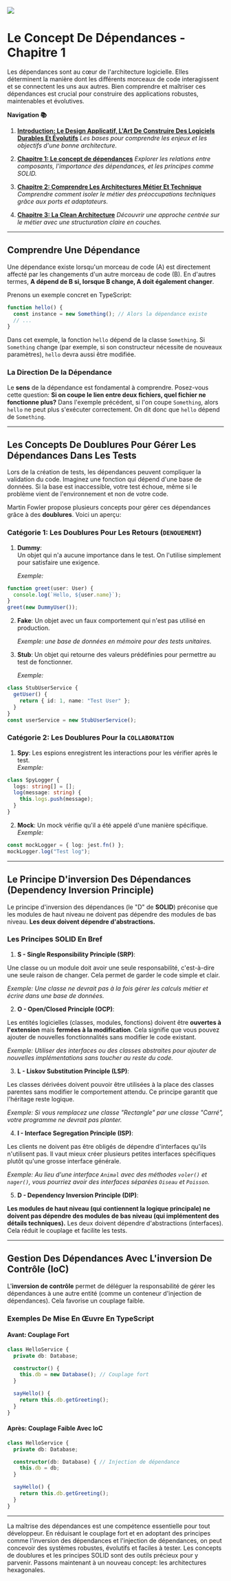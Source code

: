 ![](assets/thumbnail.jpg)

# Le Concept De Dépendances - Chapitre 1

Les dépendances sont au cœur de l'architecture logicielle. Elles déterminent la manière dont les différents morceaux de code interagissent et se connectent les uns aux autres. Bien comprendre et maîtriser ces dépendances est crucial pour construire des applications robustes, maintenables et évolutives.

**Navigation 📚**

1. [**Introduction: Le Design Applicatif, L'Art De Construire Des Logiciels Durables Et Évolutifs**](https://www.jterrazz.com/articles/9)
	 *Les bases pour comprendre les enjeux et les objectifs d'une bonne architecture.*

2. [**Chapitre 1: Le concept de dépendances**](https://www.jterrazz.com/articles/10)
	 *Explorer les relations entre composants, l'importance des dépendances, et les principes comme SOLID.*

3. [**Chapitre 2: Comprendre Les Architectures Métier Et Technique**](https://www.jterrazz.com/articles/11)
	 *Comprendre comment isoler le métier des préoccupations techniques grâce aux ports et adaptateurs.*

4. [**Chapitre 3: La Clean Architecture**](https://www.jterrazz.com/articles/12)
	 *Découvrir une approche centrée sur le métier avec une structuration claire en couches.*

---

## Comprendre Une Dépendance

Une dépendance existe lorsqu'un morceau de code (A) est directement affecté par les changements d'un autre morceau de code (B). En d'autres termes, **A dépend de B si, lorsque B change, A doit également changer**.

Prenons un exemple concret en TypeScript:

```ts
function hello() {
  const instance = new Something(); // Alors la dépendance existe
  // ...
}
```

Dans cet exemple, la fonction `hello` dépend de la classe `Something`. Si `Something` change (par exemple, si son constructeur nécessite de nouveaux paramètres), `hello` devra aussi être modifiée.

### La Direction De la Dépendance

Le **sens** de la dépendance est fondamental à comprendre. Posez-vous cette question: **Si on coupe le lien entre deux fichiers, quel fichier ne fonctionne plus?** Dans l'exemple précédent, si l'on coupe `Something`, alors `hello` ne peut plus s'exécuter correctement. On dit donc que `hello` dépend de `Something`.

---

## Les Concepts De Doublures Pour Gérer Les Dépendances Dans Les Tests

Lors de la création de tests, les dépendances peuvent compliquer la validation du code. Imaginez une fonction qui dépend d'une base de données. Si la base est inaccessible, votre test échoue, même si le problème vient de l'environnement et non de votre code.

Martin Fowler propose plusieurs concepts pour gérer ces dépendances grâce à des **doublures**. Voici un aperçu:

### Catégorie 1: Les Doublures Pour Les Retours (`DENOUEMENT`)

1. **Dummy**:<br/>
	 Un objet qui n'a aucune importance dans le test. On l'utilise simplement pour satisfaire une exigence.<br/>

	 *Exemple:*

```ts
function greet(user: User) {
  console.log(`Hello, ${user.name}`);
}
greet(new DummyUser());
```

2. **Fake**:
	 Un objet avec un faux comportement qui n'est pas utilisé en production.<br/>

	 *Exemple: une base de données en mémoire pour des tests unitaires.*

3. **Stub**:
	 Un objet qui retourne des valeurs prédéfinies pour permettre au test de fonctionner.<br/>

	 *Exemple:*

```ts
class StubUserService {
  getUser() {
    return { id: 1, name: "Test User" };
  }
}
const userService = new StubUserService();
```

### Catégorie 2: Les Doublures Pour la `COLLABORATION`

1. **Spy**:
	 Les espions enregistrent les interactions pour les vérifier après le test.<br/>
	 *Exemple:*

```ts
class SpyLogger {
  logs: string[] = [];
  log(message: string) {
    this.logs.push(message);
  }
}
```

2. **Mock**:
	 Un mock vérifie qu'il a été appelé d'une manière spécifique.<br/>
	 *Exemple:*

```ts
const mockLogger = { log: jest.fn() };
mockLogger.log("Test log");
```

---

## Le Principe D'inversion Des Dépendances (Dependency Inversion Principle)

Le principe d'inversion des dépendances (le "D" de **SOLID**) préconise que les modules de haut niveau ne doivent pas dépendre des modules de bas niveau. **Les deux doivent dépendre d'abstractions.**

### Les Principes SOLID En Bref

1. **S - Single Responsibility Principle (SRP)**:

Une classe ou un module doit avoir une seule responsabilité, c'est-à-dire une seule raison de changer. Cela permet de garder le code simple et clair.

*Exemple: Une classe ne devrait pas à la fois gérer les calculs métier et écrire dans une base de données.*

2. **O - Open/Closed Principle (OCP)**:

Les entités logicielles (classes, modules, fonctions) doivent être **ouvertes à l'extension** mais **fermées à la modification**. Cela signifie que vous pouvez ajouter de nouvelles fonctionnalités sans modifier le code existant.

*Exemple: Utiliser des interfaces ou des classes abstraites pour ajouter de nouvelles implémentations sans toucher au reste du code.*

3. **L - Liskov Substitution Principle (LSP)**:

Les classes dérivées doivent pouvoir être utilisées à la place des classes parentes sans modifier le comportement attendu. Ce principe garantit que l'héritage reste logique.

*Exemple: Si vous remplacez une classe "Rectangle" par une classe "Carré", votre programme ne devrait pas planter.*

4. **I - Interface Segregation Principle (ISP)**:

Les clients ne doivent pas être obligés de dépendre d'interfaces qu'ils n'utilisent pas. Il vaut mieux créer plusieurs petites interfaces spécifiques plutôt qu'une grosse interface générale.

*Exemple: Au lieu d'une interface `Animal` avec des méthodes `voler()` et `nager()`, vous pourriez avoir des interfaces séparées `Oiseau` et `Poisson`.*

5. **D - Dependency Inversion Principle (DIP)**:

**Les modules de haut niveau (qui contiennent la logique principale) ne doivent pas dépendre des modules de bas niveau (qui implémentent des détails techniques).** Les deux doivent dépendre d'abstractions (interfaces). Cela réduit le couplage et facilite les tests.

---

## Gestion Des Dépendances Avec L'inversion De Contrôle (IoC)

L'**inversion de contrôle** permet de déléguer la responsabilité de gérer les dépendances à une autre entité (comme un conteneur d'injection de dépendances). Cela favorise un couplage faible.

### Exemples De Mise En Œuvre En TypeScript

#### Avant: Couplage Fort

```ts
class HelloService {
  private db: Database;

  constructor() {
    this.db = new Database(); // Couplage fort
  }

  sayHello() {
    return this.db.getGreeting();
  }
}
```

#### Après: Couplage Faible Avec IoC

```ts
class HelloService {
  private db: Database;

  constructor(db: Database) { // Injection de dépendance
    this.db = db;
  }

  sayHello() {
    return this.db.getGreeting();
  }
}
```

---

La maîtrise des dépendances est une compétence essentielle pour tout développeur. En réduisant le couplage fort et en adoptant des principes comme l'inversion des dépendances et l'injection de dépendances, on peut concevoir des systèmes robustes, évolutifs et faciles à tester. Les concepts de doublures et les principes SOLID sont des outils précieux pour y parvenir. Passons maintenant à un nouveau concept: les architectures hexagonales.
